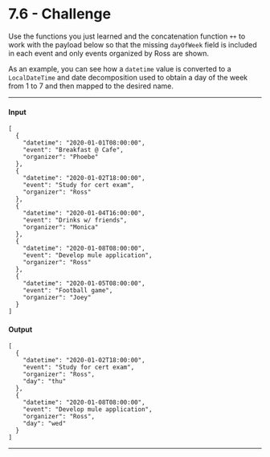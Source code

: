 # 7.6 - Challenge

Use the functions you just learned and the concatenation function `++` to work with the payload below so that the missing `dayOfWeek` field is included in each event and only events organized by Ross are shown.

As an example, you can see how a `datetime` value is converted to a `LocalDateTime` and date decomposition used to obtain a day of the week from 1 to 7 and then mapped to the desired name.

---
#### Input
```
[
  {
    "datetime": "2020-01-01T08:00:00",
    "event": "Breakfast @ Cafe",
    "organizer": "Phoebe"
  },
  {
    "datetime": "2020-01-02T18:00:00",
    "event": "Study for cert exam",
    "organizer": "Ross"
  },
  {
    "datetime": "2020-01-04T16:00:00",
    "event": "Drinks w/ friends",
    "organizer": "Monica"
  },
  {
    "datetime": "2020-01-08T08:00:00",
    "event": "Develop mule application",
    "organizer": "Ross"
  },
  {
    "datetime": "2020-01-05T08:00:00",
    "event": "Football game",
    "organizer": "Joey"
  }
]
```
#### Output
```
[
  {
    "datetime": "2020-01-02T18:00:00",
    "event": "Study for cert exam",
    "organizer": "Ross",
    "day": "thu"
  },
  {
    "datetime": "2020-01-08T08:00:00",
    "event": "Develop mule application",
    "organizer": "Ross",
    "day": "wed"
  }
]
```
---
